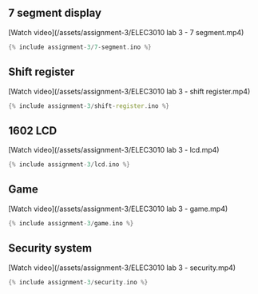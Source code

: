 ## 7 segment display

[Watch video](/assets/assignment-3/ELEC3010 lab 3 - 7 segment.mp4)

```cpp
{% include assignment-3/7-segment.ino %}
```

## Shift register

[Watch video](/assets/assignment-3/ELEC3010 lab 3 - shift register.mp4)

```cpp
{% include assignment-3/shift-register.ino %}
```

## 1602 LCD

[Watch video](/assets/assignment-3/ELEC3010 lab 3 - lcd.mp4)

```cpp
{% include assignment-3/lcd.ino %}
```

## Game

[Watch video](/assets/assignment-3/ELEC3010 lab 3 - game.mp4)

```cpp
{% include assignment-3/game.ino %}
```

## Security system

[Watch video](/assets/assignment-3/ELEC3010 lab 3 - security.mp4)

```cpp
{% include assignment-3/security.ino %}
```
